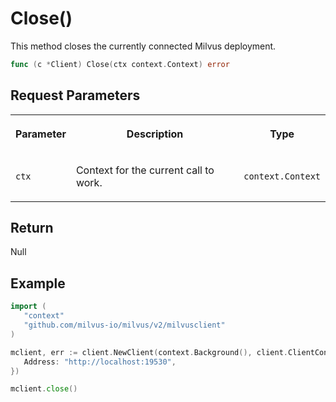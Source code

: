 # Close()

This method closes the currently connected Milvus deployment.

```go
func (c *Client) Close(ctx context.Context) error
```

## Request Parameters

<table>
   <tr>
     <th><p>Parameter</p></th>
     <th><p>Description</p></th>
     <th><p>Type</p></th>
   </tr>
   <tr>
     <td><p><code>ctx</code></p></td>
     <td><p>Context for the current call to work.</p></td>
     <td><p><code>context.Context</code></p></td>
   </tr>
</table>

## Return

Null

## Example

```go
import (
   "context"
   "github.com/milvus-io/milvus/v2/milvusclient"
)

mclient, err := client.NewClient(context.Background(), client.ClientConfig{
   Address: "http://localhost:19530",
})

mclient.close()
```

